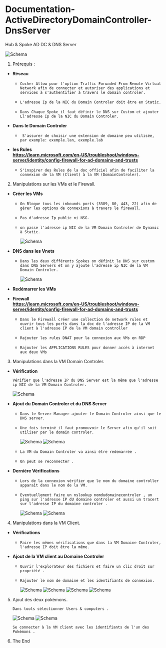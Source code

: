# Documentation-ActiveDirectoryDomainController-DnsServer
Hub &amp; Spoke AD DC &amp; DNS Server

![Schema](./asset/Hub2.drawio.png)

1. Prérequis :

* __Réseau__  
  
   - `Cocher Allow pour l'option Traffic Forwaded From Remote Virtual Network afin de connecter et autoriser des applications et services à s'authentifier à travers le domain controler.`  
  
   - `L'adresse Ip de la NIC du Domain Controler doit être en Static.`  
   
   - `Dans Chaque Spoke il faut définir le DNS sur Custom et ajouter Ll'adresse Ip de la NIC du Domain Controler.`

* __Dans le Domain Controler__  
   
   - ` S'assurer de choisir une extension de domaine peu utilisée, par exemple: exemple.lan, exemple.lab` 

* __les Rules__  
 __https://learn.microsoft.com/en-US/troubleshoot/windows-server/identity/config-firewall-for-ad-domains-and-trusts__  
  
  - `S'inspirer des Rules de la doc officiel afin de faciliter la connexion de la VM (Client) à la VM (DomainControler).`

2. Manipulations sur les VMs et le Firewall.  

* __Créer les VMs__   
  
  - `On Bloque tous les inbounds ports (3389, 80, 443, 22) afin de gérer les options de connexions à travers le firewall.`  
  
  - `Pas d'adresse Ip public ni NSG.`
  
  - `on passe l'adresse ip NIC de la VM Domain Controler de Dynamic à Static.`
    
    ![Schema](./asset/Screenshot_1.png)

* __DNS dans les Vnets__  
  
  - `Dans les deux différents Spokes on définit le DNS sur custom dans DNS Servers et on y ajoute l'adresse ip NIC de la VM Domain Controler.`
    
    ![Schema](./asset/Screenshot_2.png)

* __Redémarrer les VMs__  

* __Firewall__  
 __https://learn.microsoft.com/en-US/troubleshoot/windows-server/identity/config-firewall-for-ad-domains-and-trusts__  
  
  - `Dans le Firewall créer une collection de network rules et ouvrir tous les ports dans la doc de l'adresse IP de la VM client à l'adresse IP de la VM domain controller`  
  
  - `Rajouter les rules DNAT pour la connexion aux VMs en RDP`
  
  - `Rajouter les APPLICATIONS RULES pour donner accès à internet aux deux VMs`

3. Manipulations dans la VM Domain Controler.


* __Vérification__   
  
  `Vérifier que l'adresse IP du DNS Server est la même que l'adresse ip NIC de la VM Domain Controler.`  
    
    ![Schema](./asset/Screenshot_4.png)

* __Ajout du Domain Controler et du DNS Server__   
  
  - `Dans le Server Manager ajouter le Domain Controler ainsi que le DNS server.`  

  
  - `Une fois terminé il faut promouvoir le Server afin qu'il soit utiliser par le domain controler.`
    
    ![Schema](./asset/Screenshot_9.png)
        ![Schema](./asset/Screenshot_10.png)

  - `La VM du Domain Controler va ainsi être redemarrée .`  
  - `On peut se reconnecter .`  

* __Dernière Vérifications__   
  
  - `Lors de la connexion vérifier que le nom du domaine controller apparaît dans le nom de la VM.`  

  
  - `Eventuellement faire un nslookup nomdudomainecontroler , un ping sur l'adresse IP dU domaine controler et aussi un tracert sur l'adresse IP du domaine controler .`  
      
    ![Schema](./asset/Screenshot_11.png)
        ![Schema](./asset/Screenshot_18.png)

4. Manipulations dans la VM Client.  

* __Vérifications__  
  
  - `Faire les mêmes vérifications que dans la VM Domaine Controler, l'adresse IP doit être la même.`

* __Ajout de la VM client au Domaine Controler__  
  
  - `Ouvrir l'explorateur des fichiers et faire un clic droit sur propriété .`  
  - `Rajouter le nom de domaine et les identifiants de connexion.`
    
    ![Schema](./asset/Screenshot_20.png)
        ![Schema](./asset/Screenshot_21.png)
            ![Schema](./asset/Screenshot_22.png)
                ![Schema](./asset/Screenshot_23.png)


5. Ajout des deux pokémons.  

   `Dans tools sélectionner Users & computers .`
    
    ![Schema](./asset/Screenshot_24.png)
        ![Schema](./asset/Screenshot_25.png)  

     `Se connecter à la VM client avec les identifiants de l'un des Pokémons .`  

6. The End
